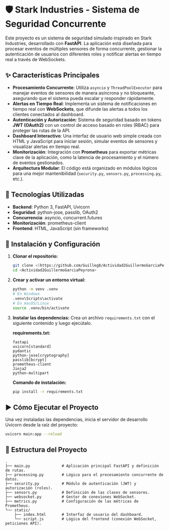 # 🛡️ Stark Industries - Sistema de Seguridad Concurrente

Este proyecto es un sistema de seguridad simulado inspirado en Stark Industries, desarrollado con **FastAPI**. La aplicación está diseñada para procesar eventos de múltiples sensores de forma concurrente, gestionar la autenticación de usuarios con diferentes roles y notificar alertas en tiempo real a través de WebSockets.

## ✨ Características Principales

* **Procesamiento Concurrente**: Utiliza `asyncio` y `ThreadPoolExecutor` para manejar eventos de sensores de manera asíncrona y no bloqueante, asegurando que el sistema pueda escalar y responder rápidamente.
* **Alertas en Tiempo Real**: Implementa un sistema de notificaciones en tiempo real con **WebSockets**, que difunde las alertas a todos los clientes conectados al dashboard.
* **Autenticación y Autorización**: Sistema de seguridad basado en tokens **JWT (OAuth2)** con un control de acceso basado en roles (RBAC) para proteger las rutas de la API.
* **Dashboard Interactivo**: Una interfaz de usuario web simple creada con HTML y JavaScript para iniciar sesión, simular eventos de sensores y visualizar alertas en tiempo real.
* **Monitorización**: Integración con **Prometheus** para exportar métricas clave de la aplicación, como la latencia de procesamiento y el número de eventos gestionados.
* **Arquitectura Modular**: El código está organizado en módulos lógicos para una mejor mantenibilidad (`security.py`, `sensors.py`, `processing.py`, etc.).

## 🚀 Tecnologías Utilizadas

* **Backend**: Python 3, FastAPI, Uvicorn
* **Seguridad**: python-jose, passlib, OAuth2
* **Concurrencia**: asyncio, concurrent.futures
* **Monitorización**: prometheus-client
* **Frontend**: HTML, JavaScript (sin frameworks)

## 🔧 Instalación y Configuración

1.  **Clonar el repositorio:**
    ```bash
    git clone <(https://github.com/Guilleg8/Actividad2GuillermoGarciaPeyrona.git)>
    cd <Actividad2GuillermoGarciaPeyrona>
    ```

2.  **Crear y activar un entorno virtual:**
    ```bash
    python -m venv .venv
    # En Windows
    .venv\Scripts\activate
    # En macOS/Linux
    source .venv/bin/activate
    ```

3.  **Instalar las dependencias:**
    Crea un archivo `requirements.txt` con el siguiente contenido y luego ejecútalo.

    **requirements.txt:**
    ```
    fastapi
    uvicorn[standard]
    pydantic
    python-jose[cryptography]
    passlib[bcrypt]
    prometheus-client
    Jinja2
    python-multipart
    ```

    **Comando de instalación:**
    ```bash
    pip install -r requirements.txt
    ```

## ▶️ Cómo Ejecutar el Proyecto

Una vez instaladas las dependencias, inicia el servidor de desarrollo Uvicorn desde la raíz del proyecto:

```bash
uvicorn main:app --reload
```

## 📝 Estructura del Proyecto
```
.
├── main.py              # Aplicación principal FastAPI y definición de rutas.
├── processing.py        # Lógica para el procesamiento concurrente de datos.
├── security.py          # Módulo de autenticación (JWT) y autorización (roles).
├── sensors.py           # Definición de las clases de sensores.
├── websocket.py         # Gestor de conexiones WebSocket.
├── metrics.py           # Configuración de las métricas de Prometheus.
└── static/
    ├── index.html       # Interfaz de usuario del dashboard.
    └── script.js        # Lógica del frontend (conexión WebSocket, peticiones API).
```
